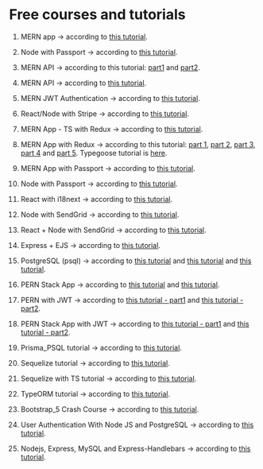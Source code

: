 # Free courses and tutorials

1. MERN app -> according to [this tutorial](https://www.youtube.com/watch?v=_2Nid40Jbgc).

2. Node with Passport -> according to [this tutorial](https://www.youtube.com/watch?v=IUPHbf9cw74).

3. MERN API -> according to this tutorial: [part1](https://www.youtube.com/watch?v=1o9YOHeKhNQ) and
   [part2](https://www.youtube.com/watch?v=FXzsv2BJLKs).

4. MERN API -> according to [this tutorial](https://www.youtube.com/watch?v=72_5_YuDCNA).

5. MERN JWT Authentication -> according to [this tutorial](https://www.youtube.com/watch?v=duyv0se4eNs).

6. React/Node with Stripe -> according to [this tutorial](https://www.youtube.com/watch?v=lbEFSP1WAv0).

7. MERN App - TS with Redux -> according to [this tutorial](https://www.youtube.com/watch?v=a9NRFuMKV4o).

8. MERN App with Redux -> according to this tutorial: [part 1](https://www.youtube.com/watch?v=ngc9gnGgUdA),
   [part 2](https://www.youtube.com/watch?v=aibtHnbeuio&t=0s), [part 3](https://www.youtube.com/watch?v=LKlO8vLvUao),
   [part 4](https://www.youtube.com/watch?v=LYWgPSbPDfQ) and [part 5](https://www.youtube.com/watch?v=46NRrn4xi5Y). Typegoose
   tutorial is [here](https://dev.to/franciscomendes10866/how-to-build-type-safe-api-with-typegoose-and-expressjs-20oa).

9. MERN App with Passport -> according to [this tutorial](https://www.youtube.com/watch?v=Gwru3BueuiE).

10. Node with Passport -> according to [this tutorial](https://www.youtube.com/watch?v=6FOq4cUdH8k).

11. React with i18next -> according to [this tutorial](https://www.youtube.com/watch?v=baLjPx_wFi4).

12. Node with SendGrid -> according to [this tutorial](https://www.youtube.com/watch?v=G7iLLFKZVWA).

13. React + Node with SendGrid -> according to [this tutorial](https://www.youtube.com/watch?v=NIqti2oEm20).

14. Express + EJS -> according to [this tutorial](https://www.youtube.com/watch?v=PozEoga90r8).

15. PostgreSQL (psql) -> according to [this tutorial](https://www.youtube.com/watch?v=BLH3s5eTL4Y) and
    [this tutorial](https://www.geeksforgeeks.org/postgresql-psql-commands) and
    [this tutorial](https://www.digitalocean.com/community/tutorials/how-to-install-and-use-postgresql-on-ubuntu-20-04).

16. PERN Stack App -> according to [this tutorial](https://www.youtube.com/watch?v=ldYcgPKEZC8) and
    [this tutorial](https://www.youtube.com/watch?v=ZJxUOOND5_A).

17. PERN with JWT -> according to [this tutorial - part1](https://www.youtube.com/watch?v=7UQBMb8ZpuE) and
    [this tutorial - part2](https://www.youtube.com/watch?v=cjqfF5hyZFg).

18. PERN Stack App with JWT -> according to [this tutorial - part1](https://www.youtube.com/watch?v=l3njf_tU8us) and
    [this tutorial - part2](https://www.youtube.com/watch?v=25kouonvUbg).

19. Prisma_PSQL tutorial -> according to [this tutorial](https://www.youtube.com/watch?v=Ehv69qFvN2I).

20. Sequelize tutorial -> according to [this tutorial](https://www.youtube.com/watch?v=3qlnR9hK-lQ).

21. Sequelize with TS tutorial -> according to [this tutorial](https://www.youtube.com/watch?v=VyEKwp6Q4fY).

22. TypeORM tutorial -> according to [this tutorial](https://www.youtube.com/watch?v=Paz0gnODPE0).

23. Bootstrap_5 Crash Course -> according to [this tutorial](https://www.youtube.com/watch?v=Jyvffr3aCp0).

24. User Authentication With Node JS and PostgreSQL -> according to
    [this tutorial](https://www.youtube.com/watch?v=vxu1RrR0vbw).

25. Nodejs, Express, MySQL and Express-Handlebars -> according to
    [this tutorial](https://www.youtube.com/watch?v=1aXZQcG2Y6I).
